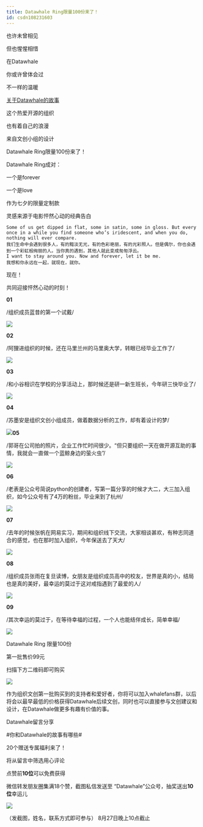 ```yaml
---
title: Datawhale Ring限量100份来了！
id: csdn108231603
---
```


也许未曾相见

但也惺惺相惜

在Datawhale

你或许曾体会过

不一样的温暖

[关于Datawhale的故事](http://mp.weixin.qq.com/s?__biz=MzIyNjM2MzQyNg%3D%3D&chksm=e870d5a7df075cb19a5b2014ea80a1c534c8d03cc917fd08bdd38142be5ba3c8a654adda259f&idx=1&mid=2247484650&scene=21&sn=6f7fa70203b44867baf29191dc36bf1c#wechat_redirect)

这个热爱开源的组织

也有着自己的浪漫

来自文创小组的设计

Datawhale Ring限量100份来了！

Datawhale Ring成对：

一个是forever

一个是love

作为七夕的限量定制款

灵感来源于电影怦然心动的经典告白

```
Some of us get dipped in flat, some in satin, some in gloss. But every once in a while you find someone who’s iridescent, and when you do, nothing will ever compare.
我们生命中会遇到很多人，有的黯淡无光，有的色彩艳丽，有的光彩照人。但是偶尔，你也会遇到一个彩虹般绚丽的人。当你真的遇到，其他人就此变成匆匆浮云。
I want to stay around you. Now and forever, let it be me.
我想和你永远在一起，就现在，就你。 
```

现在！

共同迎接怦然心动的时刻！

**01**

/组织成员蓝昔的第一个试戴/

![](../img/082d340d2b35bef8d60ed5f85ec05176.png)

**02**

/阿狸进组织的时候，还在马里兰州的马里奥大学，转眼已经毕业工作了/

![](../img/571645309a3bafb0f237490cdb1ae176.png)

**03**

/和小谷相识在学校的分享活动上，那时候还是研一新生班长，今年研三快毕业了/

![](../img/a8b4caf2ed20bb91f1f36871a0567931.png)

**04**

/苏墨安是组织文创小组成员，做着数据分析的工作，却有着设计的梦/

![](../img/3e49dc1426cd517ebd327c8f3ab1f841.png)**05**

/郭哥在公司拍的照片，企业工作忙时间很少。“但只要组织一天在做开源互助的事情，我就会一直做一个蓝鲸身边的萤火虫”/

![](../img/4b6d3a721414486bdfee9b44e2b55e79.png)

**06**

/老表是公众号简说python的创建者，写第一篇分享的时候才大二，大三加入组织，如今公众号有了4万的粉丝，毕业来到了杭州/

![](../img/5265c7f2ee261d10cb2c27233716cbfd.png)

**07**

/去年的时候张帆在网易实习，期间和组织线下交流，大家相谈甚欢，有种志同道合的感觉，也在那时加入组织，今年保送去了天大/

![](../img/9cd6eb7fd49eddbc04356446a4408deb.png)

**08**

/组织成员张雨在复旦读博，女朋友是组织成员高中的校友，世界是真的小，结局也是真的美好，最幸运的莫过于这对戒指遇到了最爱的人/

![](../img/c2cad6adf07e64aa8a5dd170de7f9341.png)

**09**

/其次幸运的莫过于，在等待幸福的过程，一个人也能结伴成长，简单幸福/

![](../img/46171a8f68d6cc8cc5f6a6b3e159f55d.png)

Datawhale Ring 限量100份

第一批售价99元

扫描下方二维码即可购买

![](../img/2986200828f7271a0770af06093ea0c6.png)

作为组织文创第一批购买到的支持者和爱好者，你将可以加入whalefans群，以后将会以最早最低的价格获得Datawhale后续文创，同时也可以直接参与文创建议和设计，在Datawhale做更多有趣有价值的事。

Datawhale留言分享

#你和Datawhale的故事有哪些#

20个赠送专属福利来了！

将从留言中筛选用心评论

点赞前**10位**可以免费获得

微信转发朋友圈集满18个赞，截图私信发送至
“Datawhale”公众号，抽奖送出**10位**幸运儿

![](../img/031c1553c7de6a3d31fc35ad7774bdee.png)

（发截图，姓名，联系方式即可参与）
8月27日晚上10点截止